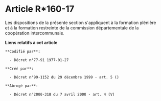 # Article R*160-17

Les dispositions de la présente section s'appliquent à la formation plénière et à la formation restreinte de la commission
départementale de la coopération intercommunale.

**Liens relatifs à cet article**

	**Codifié par**:

	  - Décret n°77-91 1977-01-27

	**Créé par**:

	  - Décret n°99-1152 du 29 décembre 1999 - art. 5 ()

	**Abrogé par**:

	  - Décret n°2000-318 du 7 avril 2000 - art. 4 (V)
